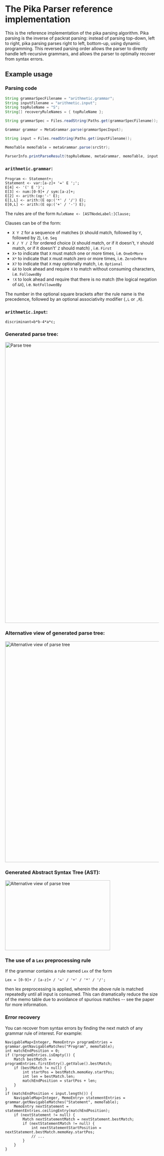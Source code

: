 # The Pika Parser reference implementation

This is the reference implementation of the pika parsing algorithm. Pika parsing is the inverse of packrat parsing: instead of parsing top-down, left to right, pika parsing parses right to left, bottom-up, using dynamic programming. This reversed parsing order allows the parser to directly handle left-recursive grammars, and allows the parser to optimally recover from syntax errors.

## Example usage

### Parsing code

```java
String grammarSpecFilename = "arithmetic.grammar";
String inputFilename = "arithmetic.input";
String topRuleName = "S";
String[] recoveryRuleNames = { topRuleName };

String grammarSpec = Files.readString(Paths.get(grammarSpecFilename));

Grammar grammar = MetaGrammar.parse(grammarSpecInput);

String input = Files.readString(Paths.get(inputFilename));

MemoTable memoTable = metaGrammar.parse(srcStr);

ParserInfo.printParseResult(topRuleName, metaGrammar, memoTable, input, recoveryRuleNames, false);
```

### `arithmetic.grammar`:

```
Program <- Statement+;
Statement <- var:[a-z]+ '=' E ';';
E[4] <- '(' E ')';
E[3] <- num:[0-9]+ / sym:[a-z]+;
E[2] <- arith:(op:'-' E);
E[1,L] <- arith:(E op:('*' / '/') E);
E[0,L] <- arith:(E op:('+' / '-') E);
```

The rules are of the form `RuleName <- [ASTNodeLabel:]Clause;`

Clauses can be of the form:

* `X Y Z` for a sequence of matches (`X` should match, followed by `Y`, followed by `Z`), i.e. `Seq`
* `X / Y / Z` for ordered choice (`X` should match, or if it doesn't, `Y` should match, or if it doesn't' `Z` should match) , i.e. `First`
* `X+` to indicate that `X` must match one or more times, i.e. `OneOrMore`
* `X*` to indicate that `X` must match zero or more times, i.e. `ZeroOrMore`
* `X?` to indicate that `X` may optionally match, i.e. `Optional`
* `&X` to look ahead and require `X` to match without consuming characters, i.e. `FollowedBy`
* `!X` to look ahead and require that there is no match (the logical negation of `&X`), i.e. `NotFollowedBy`

The number in the optional square brackets after the rule name is the precedence, followed by an optional associativity modifier (`,L` or `,R`). 

### `arithmetic.input`:

```
discriminant=b*b-4*a*c;
```

### Generated parse tree:

<img alt="Parse tree" width="625" height="919" src="https://raw.githubusercontent.com/lukehutch/pikaparser/master/docs/ParseTree1.png">

### Alternative view of generated parse tree:

<img alt="Alternative view of parse tree" width="810" height="723" src="https://raw.githubusercontent.com/lukehutch/pikaparser/master/docs/ParseTree2.png">

### Generated Abstract Syntax Tree (AST):

<img alt="Alternative view of parse tree" width="344" height="229" src="https://raw.githubusercontent.com/lukehutch/pikaparser/master/docs/AST.png">

### The use of a `Lex` preprocessing rule

If the grammar contains a rule named `Lex` of the form

```
Lex = [0-9]+ / [a-z]+ / '=' / '+' / '*' / '/';
```

then lex preprocessing is applied, wherein the above rule is matched repeatedly until all input is consumed. This can dramatically reduce the size of the memo table due to avoidance of spurious matches -- see the paper for more information.

### Error recovery

You can recover from syntax errors by finding the next match of any grammar rule of interest. For example:

```
NavigableMap<Integer, MemoEntry> programEntries = grammar.getNavigableMatches("Program", memoTable);
int matchEndPosition = 0;
if (!programEntries.isEmpty()) {
    Match bestMatch = programEntries.firstEntry().getValue().bestMatch;
    if (bestMatch != null) {
        int startPos = bestMatch.memoKey.startPos;
        int len = bestMatch.len;
        matchEndPosition = startPos + len;
    }    
}
if (matchEndPosition < input.length()) {
    NavigableMap<Integer, MemoEntry> statementEntries = grammar.getNavigableMatches("Statement", memoTable);
    MemoEntry nextStatement = statementEntries.ceilingEntry(matchEndPosition);
    if (nextStatement != null) {
        Match nextStatementMatch = nextStatement.bestMatch;
        if (nextStatementMatch != null) {
            int nextStatementStartPosition = nextStatement.bestMatch.memoKey.startPos;
            // ...
        }
    }
}
```
